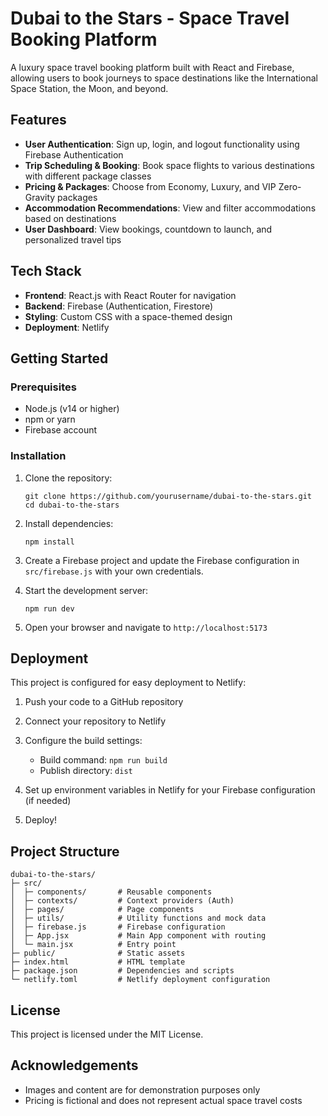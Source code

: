 # Dubai to the Stars - Space Travel Booking Platform

A luxury space travel booking platform built with React and Firebase, allowing users to book journeys to space destinations like the International Space Station, the Moon, and beyond.

## Features

- **User Authentication**: Sign up, login, and logout functionality using Firebase Authentication
- **Trip Scheduling & Booking**: Book space flights to various destinations with different package classes
- **Pricing & Packages**: Choose from Economy, Luxury, and VIP Zero-Gravity packages
- **Accommodation Recommendations**: View and filter accommodations based on destinations
- **User Dashboard**: View bookings, countdown to launch, and personalized travel tips

## Tech Stack

- **Frontend**: React.js with React Router for navigation
- **Backend**: Firebase (Authentication, Firestore)
- **Styling**: Custom CSS with a space-themed design
- **Deployment**: Netlify

## Getting Started

### Prerequisites

- Node.js (v14 or higher)
- npm or yarn
- Firebase account

### Installation

1. Clone the repository:

   ```
   git clone https://github.com/yourusername/dubai-to-the-stars.git
   cd dubai-to-the-stars
   ```

2. Install dependencies:

   ```
   npm install
   ```

3. Create a Firebase project and update the Firebase configuration in `src/firebase.js` with your own credentials.

4. Start the development server:

   ```
   npm run dev
   ```

5. Open your browser and navigate to `http://localhost:5173`

## Deployment

This project is configured for easy deployment to Netlify:

1. Push your code to a GitHub repository

2. Connect your repository to Netlify

3. Configure the build settings:

   - Build command: `npm run build`
   - Publish directory: `dist`

4. Set up environment variables in Netlify for your Firebase configuration (if needed)

5. Deploy!

## Project Structure

```
dubai-to-the-stars/
├─ src/
│  ├─ components/       # Reusable components
│  ├─ contexts/         # Context providers (Auth)
│  ├─ pages/            # Page components
│  ├─ utils/            # Utility functions and mock data
│  ├─ firebase.js       # Firebase configuration
│  ├─ App.jsx           # Main App component with routing
│  └─ main.jsx          # Entry point
├─ public/              # Static assets
├─ index.html           # HTML template
├─ package.json         # Dependencies and scripts
└─ netlify.toml         # Netlify deployment configuration
```

## License

This project is licensed under the MIT License.

## Acknowledgements

- Images and content are for demonstration purposes only
- Pricing is fictional and does not represent actual space travel costs
